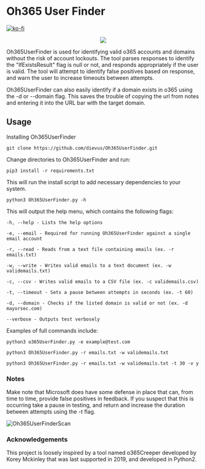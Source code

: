 # Oh365 User Finder

[![ko-fi](https://ko-fi.com/img/githubbutton_sm.svg)](https://ko-fi.com/M4M03Q2JN)

<p align="center">
  <img src="https://github.com/dievus/Oh365UserFinder/blob/main/images/oh365userfinder1.jpg" />
</p>

Oh365UserFinder is used for identifying valid o365 accounts and domains without the risk of account lockouts.  The tool parses responses to identify the "IfExistsResult" flag is null or not, and responds appropriately if the user is valid.  The tool will attempt to identify false positives based on response, and warn the user to increase timeouts between attempts.  

Oh365UserFinder can also easily identify if a domain exists in o365 using the -d or --domain flag.  This saves the trouble of copying the url from notes and entering it into the URL bar with the target domain.

## Usage
Installing Oh365UserFinder

```git clone https://github.com/dievus/Oh365UserFinder.git```

Change directories to Oh365UserFinder and run:

```pip3 install -r requirements.txt```

This will run the install script to add necessary dependencies to your system.

```python3 Oh365UserFinder.py -h```

This will output the help menu, which contains the following flags:

```-h, --help - Lists the help options```

```-e, --email - Required for running Oh365UserFinder against a single email account```

```-r, --read - Reads from a text file containing emails (ex. -r emails.txt)```

```-w, --write - Writes valid emails to a text document (ex. -w validemails.txt)```

```-c, --csv - Writes valid emails to a CSV file (ex. -c validemails.csv)```

```-t, --timeout - Sets a pause between attempts in seconds (ex. -t 60)```

```-d, --domain - Checks if the listed domain is valid or not (ex. -d mayorsec.com)```

```--verbose - Outputs test verbosely```

Examples of full commands include:

```python3 o365UserFinder.py -e example@test.com```

```python3 Oh365UserFinder.py -r emails.txt -w validemails.txt```

```python3 Oh365UserFinder.py -r emails.txt -w validemails.txt -t 30 -v y```


### Notes
Make note that Microsoft does have some defense in place that can, from time to time, provide false positives in feedback.  If you suspect that this is occurring take a pause in testing, and return and increase the duration between attempts using the -t flag.

![Oh365UserFinderScan](/images/o365UserFinderscan.png)

### Acknowledgements
This project is loosely inspired by a tool named o365Creeper developed by Korey Mckinley that was last supported in 2019, and developed in Python2.  
